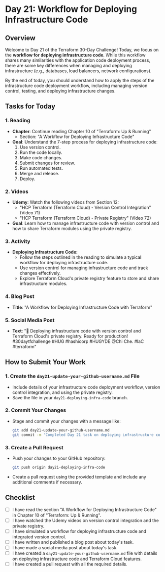 # Day 21: Workflow for Deploying Infrastructure Code

## Overview

Welcome to Day 21 of the Terraform 30-Day Challenge! Today, we focus on the **workflow for deploying infrastructure code**. While this workflow shares many similarities with the application code deployment process, there are some key differences when managing and deploying infrastructure (e.g., databases, load balancers, network configurations). 

By the end of today, you should understand how to apply the steps of the infrastructure code deployment workflow, including managing version control, testing, and deploying infrastructure changes.

## Tasks for Today

### 1. **Reading**
   - **Chapter**: Continue reading Chapter 10 of "Terraform: Up & Running"
     - Section: "A Workflow for Deploying Infrastructure Code"
   - **Goal**: Understand the 7-step process for deploying infrastructure code:
     1. Use version control.
     2. Run the code locally.
     3. Make code changes.
     4. Submit changes for review.
     5. Run automated tests.
     6. Merge and release.
     7. Deploy.

### 2. **Videos**
   - **Udemy**: Watch the following videos from Section 12:
     - "HCP Terraform (Terraform Cloud) - Version Control Integration" (Video 71)
     - "HCP Terraform (Terraform Cloud) - Private Registry" (Video 72)
   - **Goal**: Learn how to manage infrastructure code with version control and how to share Terraform modules using the private registry.

### 3. **Activity**
   - **Deploying Infrastructure Code**:
     - Follow the steps outlined in the reading to simulate a typical workflow for deploying infrastructure code.
     - Use version control for managing infrastructure code and track changes effectively.
     - Explore Terraform Cloud's private registry feature to store and share infrastructure modules.

### 4. **Blog Post**
   - **Title**: "A Workflow for Deploying Infrastructure Code with Terraform"

### 5. **Social Media Post**
   - **Text**: "🔧 Deploying infrastructure code with version control and Terraform Cloud's private registry. Ready for production! #30daytfchallenge #HUG #hashicorp #HUGYDE @Chi Che. #IaC #terraform"

## How to Submit Your Work

### 1. **Create the `day21-update-your-github-username.md` File**
   - Include details of your infrastructure code deployment workflow, version control integration, and using the private registry.
   - Save the file in your `day21-deploying-infra-code` branch.

### 2. **Commit Your Changes**
   - Stage and commit your changes with a message like:
     ```bash
     git add day21-update-your-github-username.md
     git commit -m "Completed Day 21 task on deploying infrastructure code with Terraform"
     ```

### 3. **Create a Pull Request**
   - Push your changes to your GitHub repository:
     ```bash
     git push origin day21-deploying-infra-code
     ```
   - Create a pull request using the provided template and include any additional comments if necessary.

## Checklist

- [ ] I have read the section "A Workflow for Deploying Infrastructure Code" in Chapter 10 of "Terraform: Up & Running".
- [ ] I have watched the Udemy videos on version control integration and the private registry.
- [ ] I have simulated a workflow for deploying infrastructure code and integrated version control.
- [ ] I have written and published a blog post about today's task.
- [ ] I have made a social media post about today's task.
- [ ] I have created a `day21-update-your-github-username.md` file with details on deploying infrastructure code and Terraform Cloud features.
- [ ] I have created a pull request with all the required details.
